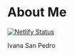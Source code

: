 # About Me
[![Netlify Status](https://api.netlify.com/api/v1/badges/c401ad3c-8296-4a86-b15c-07a20cc8548b/deploy-status)](https://app.netlify.com/sites/about-me-ivsanpedro/deploys)

Ivana San Pedro
